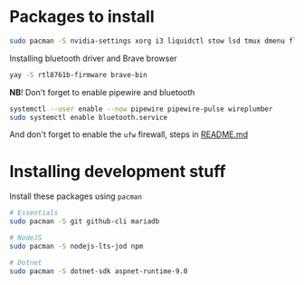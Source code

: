 # Packages to install

```bash
sudo pacman -S nvidia-settings xorg i3 liquidctl stow lsd tmux dmenu flameshot pavucontrol zip unzip ufw xorg-xinit ttf-jetbrains-mono-nerd usbutils timeshift xclip bluez bluez-utils pipewire pipewire-audio pipewire-pulse pipewire-alsa pipewire-jack wireplumber ripgrep zsh-syntax-highlighting
```

Installing bluetooth driver and Brave browser

```bash
yay -S rtl8761b-firmware brave-bin
```

**NB**! Don't forget to enable pipewire and bluetooth

```bash
systemctl --user enable --now pipewire pipewire-pulse wireplumber
sudo systemctl enable bluetooth.service
```

And don't forget to enable the `ufw` firewall, steps in [README.md](https://github.com/luddekn/dotfiles/blob/main/README.md#firewall)

# Installing development stuff

Install these packages using `pacman`

```bash
# Essentials
sudo pacman -S git github-cli mariadb

# NodeJS
sudo pacman -S nodejs-lts-jod npm

# Dotnet
sudo pacman -S dotnet-sdk aspnet-runtime-9.0
```
